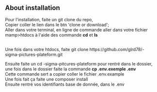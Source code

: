 
## About installation

Pour l'installation, faite un git clone du repo,
<br>
Copier coller le lien dans le btn 'clone or download';
<br>
Aller dans votre terminal, en ligne de commande aller dans votre fichier mamp>htdocs à l'aide des commande **cd** et **ls**

<br>
Une fois dans votre htdocs, faite git clone https://github.com/glrd78/-sigma-pictures-plateform.git
<br>

Ensuite faite un cd -sigma-pitcures-plateform pour rentré dans le dossier, une fois dans le dossier faite la commande **cp .env.exemple .env**
<br>
Cette commande sert a copier coller le fichier .env.example
<br>
Une fois fait ça faite une composer install
<br> 
Ensuite rentré vos identifiants base de donnée, dans le .env
<br>

